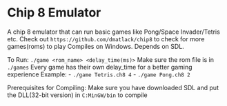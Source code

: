 # Chip 8 Emulator
A chip 8 emulator that can run basic games like Pong/Space Invader/Tetris etc. 
Check out `https://github.com/dmatlack/chip8` to check for more games(roms) to play
Compiles on Windows. Depends on SDL.

To Run: `./game <rom_name> <delay_time(ms)>`
Make sure the rom file is in `./games`
Every game has their own delay_time for a better gaming experience
Example: 
	- `./game Tetris.ch8 4`
	- `./game Pong.ch8 2`

Prerequisites for Compiling: 
Make sure you have downloaded SDL and put the DLL(32-bit version) in `C:MinGW/bin` to compile
